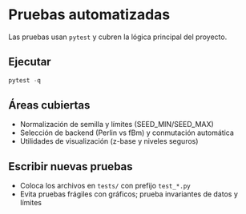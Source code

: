 # Pruebas automatizadas

Las pruebas usan `pytest` y cubren la lógica principal del proyecto.

## Ejecutar

```powershell
pytest -q
```

## Áreas cubiertas

- Normalización de semilla y límites (SEED_MIN/SEED_MAX)
- Selección de backend (Perlin vs fBm) y conmutación automática
- Utilidades de visualización (z-base y niveles seguros)

## Escribir nuevas pruebas

- Coloca los archivos en `tests/` con prefijo `test_*.py`
- Evita pruebas frágiles con gráficos; prueba invariantes de datos y límites

